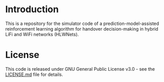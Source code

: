# Introduction

This is a repository for the simulator code of a prediction-model-assisted reinforcement learning algorithm for handover decision-making in hybrid LiFi and WiFi networks (HLWNets).

# License

This code is released under GNU General Public License v3.0 - see the [LICENSE.md](LICENSE.md) file for details.

